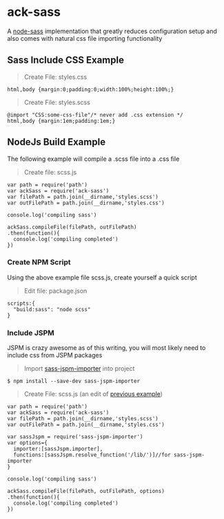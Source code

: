 # ack-sass
A [node-sass](https://www.npmjs.com/package/node-sass) implementation that greatly reduces configuration setup and also comes with natural css file importing functionality

## Sass Include CSS Example

> Create File: styles.css

```
html,body {margin:0;padding:0;width:100%;height:100%;}
```

> Create File: styles.scss

```
@import "CSS:some-css-file"/* never add .css extension */
html,body {margin:1em;padding:1em;}
```

## NodeJs Build Example
The following example will compile a .scss file into a .css file

> Create file: scss.js

```
var path = require('path')
var ackSass = require('ack-sass')
var filePath = path.join(__dirname,'styles.scss')
var outFilePath = path.join(__dirname,'styles.css')

console.log('compiling sass')

ackSass.compileFile(filePath, outFilePath)
.then(function(){
  console.log('compiling completed')
})
```

### Create NPM Script
Using the above example file scss.js, create yourself a quick script

> Edit file: package.json
```
scripts:{
  "build:sass": "node scss"
}
```

### Include JSPM
JSPM is crazy awesome as of this writing, you will most likely need to include css from JSPM packages

> Import [sass-jspm-importer](https://www.npmjs.com/package/sass-jspm-importer) into project

```
$ npm install --save-dev sass-jspm-importer
```

> Create File: scss.js (an edit of [previous example](#nodejs-build-example))

```
var path = require('path')
var ackSass = require('ack-sass')
var filePath = path.join(__dirname,'styles.scss')
var outFilePath = path.join(__dirname,'styles.css')

var sassJspm = require('sass-jspm-importer')
var options={
  importer:[sassJspm.importer],
  functions:[sassJspm.resolve_function('/lib/')]//for sass-jspm-importer
}

console.log('compiling sass')

ackSass.compileFile(filePath, outFilePath, options)
.then(function(){
  console.log('compiling completed')
})
```